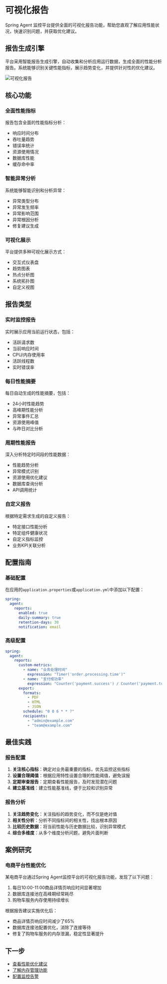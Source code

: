 # 可视化报告

Spring Agent 监控平台提供全面的可视化报告功能，帮助您直观了解应用性能状况，快速识别问题，并获取优化建议。

## 报告生成引擎

平台采用智能报告生成引擎，自动收集和分析应用运行数据，生成全面的性能分析报告。系统能够识别关键性能指标，展示趋势变化，并提供针对性的优化建议。

![可视化报告](../public/images/reports.png)

## 核心功能

### 全面性能指标

报告包含全面的性能指标分析：

- 响应时间分布
- 吞吐量趋势
- 错误率统计
- 资源使用情况
- 数据库性能
- 缓存命中率

### 智能异常分析

系统能够智能识别和分析异常：

- 异常类型分布
- 异常发生频率
- 异常影响范围
- 异常根因分析
- 修复建议生成

### 可视化展示

平台提供多种可视化展示方式：

- 交互式仪表盘
- 趋势图表
- 热点分析图
- 系统拓扑图
- 自定义视图

## 报告类型

### 实时监控报告

实时展示应用当前运行状态，包括：

- 活跃请求数
- 当前响应时间
- CPU/内存使用率
- 活跃线程数
- 实时错误率

### 每日性能摘要

每日自动生成的性能摘要，包括：

- 24小时性能趋势
- 高峰期性能分析
- 异常事件汇总
- 资源使用峰值
- 与昨日对比分析

### 周期性能报告

深入分析特定时间段的性能数据：

- 性能趋势分析
- 异常模式识别
- 资源使用优化建议
- 数据库查询分析
- API调用统计

### 自定义报告

根据特定需求生成的自定义报告：

- 特定接口性能分析
- 特定组件健康状况
- 自定义指标监控
- 业务KPI关联分析

## 配置指南

### 基础配置

在应用的`application.properties`或`application.yml`中添加以下配置：

```yaml
spring:
  agent:
    reports:
      enabled: true
      daily-summary: true
      retention-days: 30
      notification: email
```

### 高级配置

```yaml
spring:
  agent:
    reports:
      custom-metrics:
        - name: "业务处理时间"
          expression: "Timer('order.processing.time')"
        - name: "支付成功率"
          expression: "Counter('payment.success') / Counter('payment.total')"
      export:
        formats:
          - PDF
          - HTML
          - JSON
        schedule: "0 0 6 * * ?"
        recipients:
          - "admin@example.com"
          - "team@example.com"
```

## 最佳实践

### 报告配置

1. **关注核心指标**：确定对业务最重要的指标，优先监控这些指标
2. **设置合理阈值**：根据应用特性设置合理的性能阈值，避免误报
3. **定期审查报告**：定期查看性能报告，及时发现潜在问题
4. **建立基准线**：建立性能基准线，便于比较和识别异常

### 报告分析

1. **关注趋势变化**：关注指标的趋势变化，而不仅是绝对值
2. **相关性分析**：分析不同指标间的相关性，找出根本原因
3. **比较历史数据**：将当前性能与历史数据比较，识别异常模式
4. **综合多维度**：从多个维度分析问题，避免片面判断

## 案例研究

### 电商平台性能优化

某电商平台通过Spring Agent监控平台的可视化报告功能，发现了以下问题：

1. 每日10:00-11:00商品详情页响应时间显著增加
2. 数据库连接池在高峰期经常耗尽
3. 购物车服务内存使用持续增长

根据报告建议实施优化后：
- 商品详情页响应时间减少了65%
- 数据库连接池配置优化，消除了连接等待
- 修复了购物车服务的内存泄漏，稳定性显著提升

## 下一步

- [查看性能优化建议](/advanced/performance)
- [了解内存管理功能](/advanced/memory)
- [配置监控告警](/guide/alerts) 